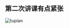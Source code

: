 ## 第二次讲课有点紧张

![tupian](https://raw.githubusercontent.com/sunseekers/Vue/master/DOME_HTML/img/1.png)
